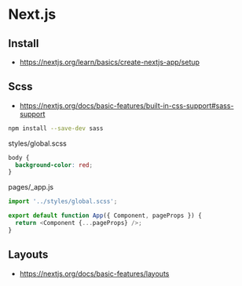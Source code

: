 # Next.js

## Install
* https://nextjs.org/learn/basics/create-nextjs-app/setup

## Scss
* https://nextjs.org/docs/basic-features/built-in-css-support#sass-support

```sh
npm install --save-dev sass
```

styles/global.scss
```scss
body {
  background-color: red;
}
```

pages/_app.js
```js
import '../styles/global.scss';

export default function App({ Component, pageProps }) {
  return <Component {...pageProps} />;
}
```

## Layouts
* https://nextjs.org/docs/basic-features/layouts
